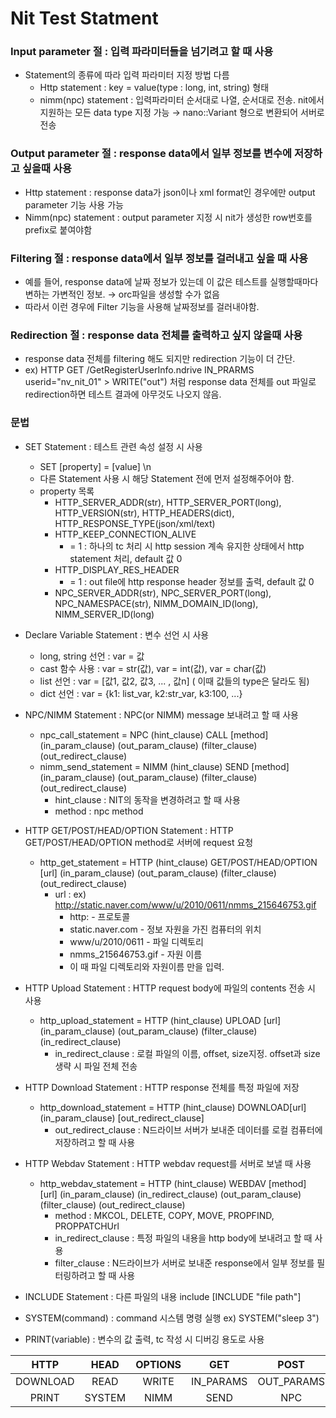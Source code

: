 # Nit Test Statment
### Input parameter 절 : 입력 파라미터들을 넘기려고 할 때 사용
* Statement의 종류에 따라 입력 파라미터 지정 방법 다름
	* Http statement : key = value(type : long, int, string) 형태
	* nimm(npc) statement : 입력파라미터 순서대로 나열, 순서대로 전송. nit에서 지원하는 모든 data type 지정 가능 → nano::Variant 형으로 변환되어 서버로 전송

### Output parameter 절 : response data에서 일부 정보를 변수에 저장하고 싶을때 사용
* Http statement : response data가 json이나 xml format인 경우에만 output parameter 기능 사용 가능
* Nimm(npc) statement : output parameter 지정 시 nit가 생성한 row번호를 prefix로 붙여야함
​
### Filtering 절 : response data에서 일부 정보를 걸러내고 싶을 때 사용
* 예를 들어, response data에 날짜 정보가 있는데 이 값은 테스트를 실행할때마다 변하는 가변적인 정보. → orc파일을 생성할 수가 없음
* 따라서 이런 경우에 Filter 기능을 사용해 날짜정보를 걸러내야함.

### Redirection 절 : response data 전체를 출력하고 싶지 않을때 사용
* response data 전체를 filtering 해도 되지만 redirection 기능이 더 간단.
* ex) HTTP GET /GetRegisterUserInfo.ndrive IN_PRARMS userid="nv_nit_01" > WRITE("out") 처럼 response data 전체를 out 파일로 redirection하면 테스트 결과에 아무것도 나오지 않음.

### 문법
* SET Statement : 테스트 관련 속성 설정 시 사용
	* SET [property] = [value] \n
	* 다른 Statement 사용 시 해당 Statement 전에 먼저 설정해주어야 함.
	* property 목록
		* HTTP_SERVER_ADDR(str), HTTP_SERVER_PORT(long), HTTP_VERSION(str), HTTP_HEADERS(dict), HTTP_RESPONSE_TYPE(json/xml/text)
		* HTTP_KEEP_CONNECTION_ALIVE
			* = 1 : 하나의 tc 처리 시 http session 계속 유지한 상태에서 http statement 처리, default 값 0
		* HTTP_DISPLAY_RES_HEADER
			* = 1 : out file에 http response header 정보를 출력, default 값 0
		* NPC_SERVER_ADDR(str), NPC_SERVER_PORT(long), NPC_NAMESPACE(str), NIMM_DOMAIN_ID(long), NIMM_SERVER_ID(long)

* Declare Variable Statement : 변수 선언 시 사용
	* long, string 선언 : var = 값
	* cast 함수 사용 : var = str(값), var = int(값), var = char(값)
	* list 선언 : var = [값1, 값2, 값3, ... , 값n]  ( 이때 값들의 type은 달라도 됨)
	* dict 선언 : var = {k1: list_var, k2:str_var, k3:100, ...}

* NPC/NIMM Statement : NPC(or NIMM) message 보내려고 할 때 사용
	* npc_call_statement = NPC (hint_clause) CALL [method] (in_param_clause) (out_param_clause) (filter_clause) (out_redirect_clause)
	* nimm_send_statement = NIMM (hint_clause) SEND [method] (in_param_clause) (out_param_clause) (filter_clause) (out_redirect_clause)
		* hint_clause : NIT의 동작을 변경하려고 할 때 사용
		* method : npc method 

* HTTP GET/POST/HEAD/OPTION Statement : HTTP GET/POST/HEAD/OPTION method로 서버에 request 요청
	* http_get_statement = HTTP (hint_clause) GET/POST/HEAD/OPTION [url] (in_param_clause) (out_param_clause) (filter_clause) (out_redirect_clause)
		* url : ex) http://static.naver.com/www/u/2010/0611/nmms_215646753.gif
			* http: - 프로토콜
			* static.naver.com - 정보 자원을 가진 컴퓨터의 위치
			* www/u/2010/0611 - 파일 디렉토리
			* nmms_215646753.gif - 자원 이름
			* 이 때 파일 디렉토리와 자원이름 만을 입력.

* HTTP Upload Statement : HTTP request body에 파일의 contents 전송 시 사용
	* http_upload_statement = HTTP (hint_clause) UPLOAD [url] (in_param_clause) (out_param_clause) (filter_clause) (in_redirect_clause)
		* in_redirect_clause : 로컬 파일의 이름, offset, size지정. offset과 size 생략 시 파일 전체 전송

* HTTP Download Statement : HTTP response 전체를 특정 파일에 저장
	* http_download_statement = HTTP (hint_clause) DOWNLOAD[url] (in_param_clause) [out_redirect_clause]
		* out_redirect_clause : N드라이브 서버가 보내준 데이터를 로컬 컴퓨터에 저장하려고 할 때 사용

* HTTP Webdav Statement : HTTP webdav request를 서버로 보낼 때 사용
	* http_webdav_statement = HTTP (hint_clause) WEBDAV [method] [url] (in_param_clause) (in_redirect_clause) (out_param_clause) (filter_clause) (out_redirect_clause)
		* method : MKCOL, DELETE, COPY, MOVE, PROPFIND, PROPPATCHUrl
		* in_redirect_clause : 특정 파일의 내용을 http body에 보내려고 할 때 사용
		* filter_clause : N드라이브가 서버로 보내준 response에서 일부 정보를 필터링하려고 할 때 사용

* INCLUDE Statement : 다른 파일의 내용 include [INCLUDE "file path"]

* SYSTEM(command) : command 시스템 명령 실행 ex) SYSTEM("sleep 3")

* PRINT(variable) : 변수의 값 출력, tc 작성 시 디버깅 용도로 사용

| HTTP	| HEAD	| OPTIONS	| GET	| POST	| WEBDAV	 | UPLOAD |
|:------:|:------:|:------:|:------:|:------:|:------:|:------:|
|DOWNLOAD	|READ	|WRITE	|IN_PARAMS	|OUT_PARAMS	|SET	|FILT|
|PRINT	|SYSTEM	|NIMM	|SEND	|NPC	|CALL	|INCLUDE|